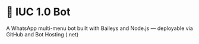 # 🤖 IUC 1.0 Bot

A WhatsApp multi-menu bot built with Baileys and Node.js — deployable via GitHub and Bot Hosting (.net)
